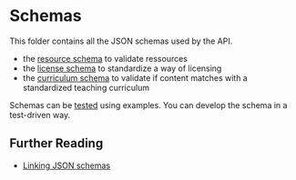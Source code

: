 # Schemas

This folder contains all the JSON schemas used by the API.

- the [resource schema](ressource) to validate ressources
- the [license schema](license) to standardize a way of licensing
- the [curriculum schema](curriculum) to validate if content matches with a standardized teaching curriculum

Schemas can be [tested](test) using examples. You can develop the schema in a test-driven way.

## Further Reading

- [Linking JSON schemas](http://json-schema.org/latest/json-schema-core.html#rfc.section.8.2)
